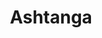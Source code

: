 ---
title: 'Ashtanga'
cnTitle: '阿斯坦加'
teacher: ['Kanae']
courseDuration: '60'
image:
  url: '/photo-1552196527-9a20ba4db2c3.jpeg'
  alt: '阿斯坦加'
order: 6
monthly-Featured: 'fasle'
---